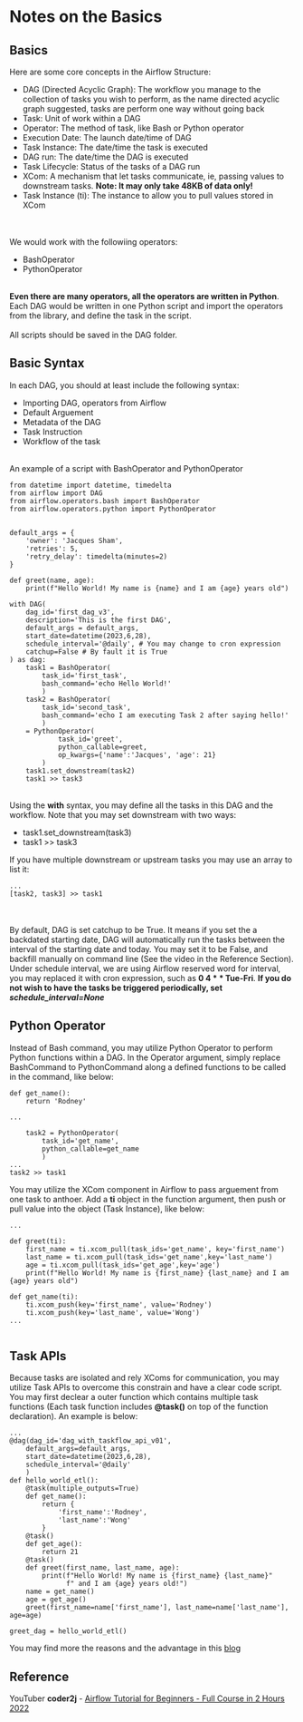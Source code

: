 # Notes on the Basics

## Basics
Here are some core concepts in the Airflow Structure:
<ul>
	<li>DAG (Directed Acyclic Graph): The workflow you manage to the collection of tasks you wish to perform, as the name directed acyclic graph suggested, tasks are perform one way without going back</li>
	<li>Task: Unit of work within a DAG</li>
	<li>Operator: The method of task, like Bash or Python operator</li>
	<li>Execution Date: The launch date/time of DAG</li>
	<li>Task Instance: The date/time the task is executed</li>
	<li>DAG run: The date/time the DAG is executed</li>
	<li>Task Lifecycle: Status of the tasks of a DAG run</li>
	<li>XCom: A mechanism that let tasks communicate, ie, passing values to downstream tasks. <b>Note: It may only take 48KB of data only!</b></li>
	<li>Task Instance (ti): The instance to allow you to pull values stored in XCom</li>
</ul>

<br><br>
We would work with the followiing operators:
<ul>
	<li>BashOperator</li>
	<li>PythonOperator</li>
</ul>
<br>
<b>Even there are many operators, all the operators are written in Python</b>. Each DAG would be written in one Python script and import the operators from the library, and define the task in the script.
<br><br>
All scripts should be saved in the DAG folder.

## Basic Syntax
In each DAG, you should at least include the following syntax:
<ul>
	<li>Importing DAG, operators from Airflow</li>
	<li>Default Arguement</li>
	<li>Metadata of the DAG</li>
	<li>Task Instruction</li>
	<li>Workflow of the task</li>
</ul>
<br>
An example of a script with BashOperator and PythonOperator

```
from datetime import datetime, timedelta
from airflow import DAG
from airflow.operators.bash import BashOperator
from airflow.operators.python import PythonOperator


default_args = {
	'owner': 'Jacques Sham',
	'retries': 5,
	'retry_delay': timedelta(minutes=2)
}

def greet(name, age):
	print(f"Hello World! My name is {name} and I am {age} years old")

with DAG(
	dag_id='first_dag_v3',
	description='This is the first DAG',
	default_args = default_args,
	start_date=datetime(2023,6,28),
	schedule_interval='@daily', # You may change to cron expression
	catchup=False # By fault it is True
) as dag:
	task1 = BashOperator(
		task_id='first_task',
		bash_command='echo Hello World!'
		)
	task2 = BashOperator(
		task_id='second_task',
		bash_command='echo I am executing Task 2 after saying hello!'
		)
	= PythonOperator(
			task_id='greet',
			python_callable=greet,
			op_kwargs={'name':'Jacques', 'age': 21}
		)
	task1.set_downstream(task2)
	task1 >> task3
```
<br>
Using the <b>with</b> syntax, you may define all the tasks in this DAG and the workflow. Note that you may set downstream with two ways:
<ul>
	<li>task1.set_downstream(task3)</li>
	<li>task1 >> task3</li>
</ul>
If you have multiple downstream or upstream tasks you may use an array to list it:

```
...
[task2, task3] >> task1

```

<br><br>
By default, DAG is set catchup to be True. It means if you set the a backdated starting date, DAG will automatically run the tasks between the interval of the starting date and today. You may set it to be False, and backfill manually on command line (See the video in the Reference Section).
<br>
Under schedule interval, we are using Airflow reserved word for interval, you may replaced it with cron expression, such as <b>0 4 * * Tue-Fri</b>. <b>If you do not wish to have the tasks be triggered periodically, set <i>schedule_interval=None</i></b>

## Python Operator
Instead of Bash command, you may utilize Python Operator to perform Python functions within a DAG. In the Operator argument, simply replace BashCommand to PythonCommand along a defined functions to be called in the command, like below:

```
def get_name():
	return 'Rodney'

...

	task2 = PythonOperator(
		task_id='get_name',
		python_callable=get_name
		)
...
task2 >> task1
```

You may utilize the XCom component in Airflow to pass arguement from one task to anthoer. Add a <b>ti</b> object in the function argument, then push or pull value into the object (Task Instance), like below:

```
...

def greet(ti):
	first_name = ti.xcom_pull(task_ids='get_name', key='first_name')
	last_name = ti.xcom_pull(task_ids='get_name',key='last_name')
	age = ti.xcom_pull(task_ids='get_age',key='age')
	print(f"Hello World! My name is {first_name} {last_name} and I am {age} years old")

def get_name(ti):
	ti.xcom_push(key='first_name', value='Rodney')
	ti.xcom_push(key='last_name', value='Wong')
...


```

## Task APIs
Because tasks are isolated and rely XComs for communication, you may utilize Task APIs to overcome this constrain and have a clear code script. You may first declear a outer function which contains multiple task functions (Each task function includes <b>@task()</b> on top of the function declaration). An example is below:

```
...
@dag(dag_id='dag_with_taskflow_api_v01',
	default_args=default_args,
	start_date=datetime(2023,6,28),
	schedule_interval='@daily'
	)
def hello_world_etl():
	@task(multiple_outputs=True)
	def get_name():
		return {
			'first_name':'Rodney',
			'last_name':'Wong'
		}
	@task()
	def get_age():
		return 21
	@task()
	def greet(first_name, last_name, age):
		print(f"Hello World! My name is {first_name} {last_name}" 
			  f" and I am {age} years old!")
	name = get_name()
	age = get_age()
	greet(first_name=name['first_name'], last_name=name['last_name'], age=age)

greet_dag = hello_world_etl()
```

You may find more the reasons and the advantage in this <a href="https://blog.xmartlabs.com/blog/taskflow-the-airflow-new-feature-you-should-know/">blog</a>

## Reference
YouTuber <b>coder2j</b> - <a href="https://www.youtube.com/watch?v=K9AnJ9_ZAXE">Airflow Tutorial for Beginners - Full Course in 2 Hours 2022</a>